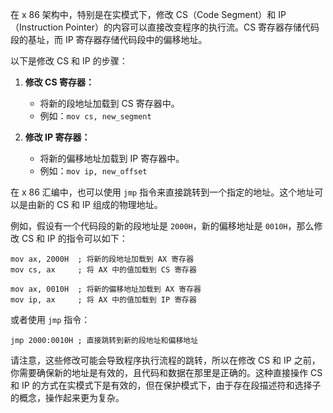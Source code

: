 在 x 86 架构中，特别是在实模式下，修改 CS（Code Segment）和 IP（Instruction Pointer）的内容可以直接改变程序的执行流。CS 寄存器存储代码段的基址，而 IP 寄存器存储代码段中的偏移地址。

以下是修改 CS 和 IP 的步骤：

1. **修改 CS 寄存器：**
   - 将新的段地址加载到 CS 寄存器中。
   - 例如：`mov cs, new_segment`

2. **修改 IP 寄存器：**
   - 将新的偏移地址加载到 IP 寄存器中。
   - 例如：`mov ip, new_offset`

在 x 86 汇编中，也可以使用 `jmp` 指令来直接跳转到一个指定的地址。这个地址可以是由新的 CS 和 IP 组成的物理地址。

例如，假设有一个代码段的新的段地址是 `2000H`，新的偏移地址是 `0010H`，那么修改 CS 和 IP 的指令可以如下：

```assembly
mov ax, 2000H  ; 将新的段地址加载到 AX 寄存器
mov cs, ax     ; 将 AX 中的值加载到 CS 寄存器

mov ax, 0010H  ; 将新的偏移地址加载到 AX 寄存器
mov ip, ax     ; 将 AX 中的值加载到 IP 寄存器
```

或者使用 `jmp` 指令：

```assembly
jmp 2000:0010H ; 直接跳转到新的段地址和偏移地址
```

请注意，这些修改可能会导致程序执行流程的跳转，所以在修改 CS 和 IP 之前，你需要确保新的地址是有效的，且代码和数据在那里是正确的。这种直接操作 CS 和 IP 的方式在实模式下是有效的，但在保护模式下，由于存在段描述符和选择子的概念，操作起来更为复杂。